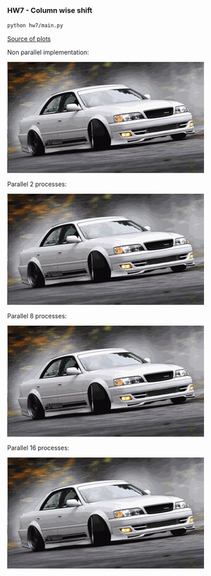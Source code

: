 ### HW7 - Column wise shift
```bash
python hw7/main.py
```
[Source of plots](out)

Non parallel implementation:

<img src="out/non-parallel.gif">

Parallel 2 processes:

<img src="out/parallel_world_size=2.gif">

Parallel 8 processes:

<img src="out/parallel_world_size=8.gif">

Parallel 16 processes:

<img src="out/parallel_world_size=16.gif">